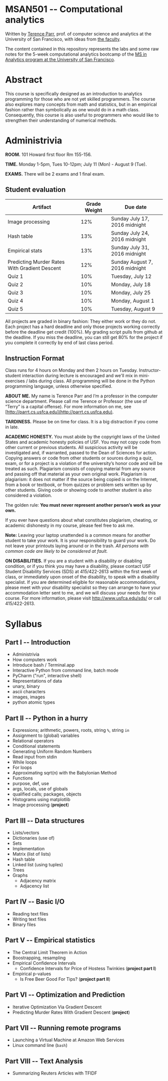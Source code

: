 MSAN501 -- Computational analytics
=======

Written by [Terence Parr](http://parrt.cs.usfca.edu), prof. of computer science and analytics at the University of San Francisco, with ideas from [the faculty](http://www.usfca.edu/artsci/msan/faculty/).

The content contained in this repository represents the labs and some raw notes for the 5-week computational analytics bootcamp of the [MS in Analytics program at the University of San Francisco](http://analytics.usfca.edu).

# Abstract

This course is specifically designed as an introduction to analytics programming for those who are not yet skilled programmers. The course also explores many concepts from math and statistics, but in an empirical fashion rather than symbolically as one would do in a math class. Consequently, this course is also useful to programmers who would like to strengthen their understanding of numerical methods.

# Administrivia

**ROOM.** 101 Howard first floor Rm 155-156.

**TIME.** Monday 1-5pm, Tues 10-12pm; July 11 (Mon) - August 9 (Tue).

**EXAMS.** There will be 2 exams and 1 final exam.

## Student evaluation

| Artifact | Grade Weight | Due date |
|--------|--------|--------|
|Image processing| 12%| Sunday July 17, 2016 midnight |
| Hash table | 13%| Sunday July 24, 2016 midnight |
|Empirical stats| 13%| Sunday July 31, 2016 midnight |
| Predicting Murder Rates With Gradient Descent| 12%| Sunday August 7, 2016 midnight |
|Quiz 1| 10%| Tuesday, July 12 |
|Quiz 2| 10%| Monday, July 18 |
|Quiz 3| 10%| Monday, July 25 |
|Quiz 4| 10%| Monday, August 1 |
|Quiz 5| 10%| Tuesday, August 9 |

All projects are graded in binary fashion: They either work or they do not. Each project has a hard deadline and only those projects working correctly before the deadline get credit (100%).  My grading script pulls from github at the deadline. If you miss the deadline, you can still get 80% for the project if you complete it correctly by end of last class period.

## Instruction Format

Class runs for 4 hours on Monday and then 2 hours on Tuesday. Instructor-student interaction during lecture is encouraged and we'll mix in mini-exercises / labs during class. All programming will be done in the Python programming language, unless otherwise specified.

**ABOUT ME.** My name is Terence Parr and I’m a professor in the computer science department.  Please call me Terence or Professor (the use of “Terry” is a capital offense). For more information on me, see [http://parrt.cs.usfca.edu](http://parrt.cs.usfca.edu).

**TARDINESS.** Please be on time for class. It is a big distraction if you come in late.

**ACADEMIC HONESTY.** You must abide by the copyright laws of the United States and academic honesty policies of USF. You may not copy code from other current or previous students. All suspicious activity will be investigated and, if warranted, passed to the Dean of Sciences for action.  Copying answers or code from other students or sources during a quiz, exam, or for a project is a violation of the university’s honor code and will be treated as such. Plagiarism consists of copying material from any source and passing off that material as your own original work. Plagiarism is plagiarism: it does not matter if the source being copied is on the Internet, from a book or textbook, or from quizzes or problem sets written up by other students. Giving code or showing code to another student is also considered a violation.

The golden rule: **You must never represent another person’s work as your own.**

If you ever have questions about what constitutes plagiarism, cheating, or academic dishonesty in my course, please feel free to ask me.

**Note:** Leaving your laptop unattended is a common means for another student to take your work. It is your responsibility to guard your work. Do not leave your printouts laying around or in the trash. *All persons with common code are likely to be considered at fault.*

**ON DISABILITIES.** If you are a student with a disability or disabling condition, or if you think you may have a disability, please contact USF Student Disability Services (SDS) at 415/422-2613 within the first week of class, or immediately upon onset of the disability, to speak with a disability specialist. If you are determined eligible for reasonable accommodations, please meet with your disability specialist so they can arrange to have your accommodation letter sent to me, and we will discuss your needs for this course. For more information, please visit http://www.usfca.edu/sds/ or call 415/422-2613.

# Syllabus

## Part I -- Introduction

* Administrivia
* How computers work
* Introduce bash / Terminal.app
* Interactive Python from command line, batch mode
* PyCharm ("run", interactive shell)
* Representations of data
 * unary, binary
 * ascii characters
 * images, images
 * python atomic types

## Part II -- Python in a hurry

* Expressions; arithmetic, powers, roots, string `%`, string `in`
* Assignment to (global) variables
* Relational operators
* Conditional statements
* Generating Uniform Random Numbers
* Read input from stdin
* While loops
* For loops
* Approximating sqrt(n) with the Babylonian Method
* Functions
 * purpose, def, use
 * args, locals, use of globals
 * qualified calls; packages, objects
* Histograms using matplotlib
* Image processing (**project**)

## Part III -- Data structures

* Lists/vectors
* Dictionaries (use of)
* Sets
* Implementation
 * Matrix (list of lists)
 * Hash table
 * Linked list (using tuples)
 * Trees
 * Graphs
     * Adjacency matrix
     * Adjacency list

## Part IV -- Basic I/O

* Reading text files
* Writing text files
* Binary files

## Part V -- Empirical statistics

* The Central Limit Theorem in Action
* Boostrapping, resampling
* Empirical Confidence Intervals
  * Confidence Intervals for Price of Hostess Twinkies (**project part I**)
* Empirical p-values
  * Is Free Beer Good For Tips? (**project part II**)

## Part VI -- Optimization and Prediction

* Iterative Optimization Via Gradient Descent
* Predicting Murder Rates With Gradient Descent (**project**)

## Part VII -- Running remote programs

* Launching a Virtual Machine at Amazon Web Services
* Linux command line (`bash`)

## Part VIII -- Text Analysis

* Summarizing Reuters Articles with TFIDF